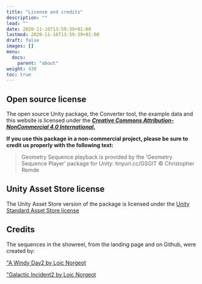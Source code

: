 ```yaml
---
title: "License and credits"
description: ""
lead: ""
date: 2020-11-16T13:59:39+01:00
lastmod: 2020-11-16T13:59:39+01:00
draft: false
images: []
menu:
  docs:
    parent: "about"
weight: 430
toc: true
---
```


## Open source license

The open source Unity package, the Converter tool, the example data and this website is licensed under the [***Creative Commons Attribution-NonCommercial 4.0 International.***](https://creativecommons.org/licenses/by-nc/4.0/)

**If you use this package in a non-commercial project, please be sure to credit us properly with the following text:**

> Geometry Sequence playback is provided by the 'Geometry Sequence Player' package for Unity: tinyurl.cc/GSGIT © Christopher Remde

## Unity Asset Store license

The Unity Asset Store version of the package is licensed under the [Unity Standard Asset Store license](https://unity.com/legal/as-terms)

## Credits

The sequences in the showreel, from the landing page and on Github, were created by:

["A Windy Day2 by Loic Norgeot](https://sketchfab.com/3d-models/a-windy-day-fb78f4cc938144e6902dd5cff354d525)

["Galactic Incident2 by Loic Norgeot](https://sketchfab.com/3d-models/galactic-incident-397b266af9604b9fbf0a4e5446cf864b)
